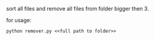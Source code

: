 sort all files and remove all files from folder bigger then 3.

for usage:

    python remover.py <<full path to folder>> 